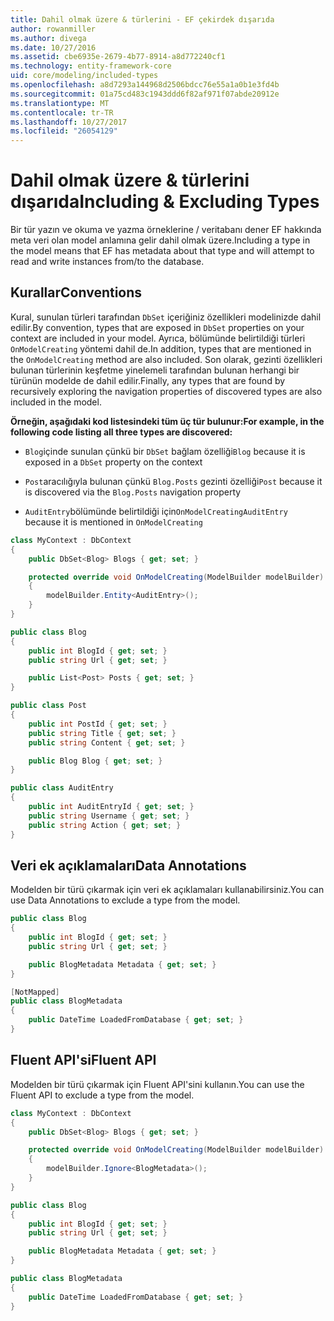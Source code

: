 ```yaml
---
title: Dahil olmak üzere & türlerini - EF çekirdek dışarıda
author: rowanmiller
ms.author: divega
ms.date: 10/27/2016
ms.assetid: cbe6935e-2679-4b77-8914-a8d772240cf1
ms.technology: entity-framework-core
uid: core/modeling/included-types
ms.openlocfilehash: a8d7293a144968d2506bdcc76e55a1a0b1e3fd4b
ms.sourcegitcommit: 01a75cd483c1943ddd6f82af971f07abde20912e
ms.translationtype: MT
ms.contentlocale: tr-TR
ms.lasthandoff: 10/27/2017
ms.locfileid: "26054129"
---
```

# <a name="including--excluding-types"></a><span data-ttu-id="018ae-102">Dahil olmak üzere & türlerini dışarıda</span><span class="sxs-lookup"><span data-stu-id="018ae-102">Including & Excluding Types</span></span>

<span data-ttu-id="018ae-103">Bir tür yazın ve okuma ve yazma örneklerine / veritabanı dener EF hakkında meta veri olan model anlamına gelir dahil olmak üzere.</span><span class="sxs-lookup"><span data-stu-id="018ae-103">Including a type in the model means that EF has metadata about that type and will attempt to read and write instances from/to the database.</span></span>

## <a name="conventions"></a><span data-ttu-id="018ae-104">Kurallar</span><span class="sxs-lookup"><span data-stu-id="018ae-104">Conventions</span></span>

<span data-ttu-id="018ae-105">Kural, sunulan türleri tarafından `DbSet` içeriğiniz özellikleri modelinizde dahil edilir.</span><span class="sxs-lookup"><span data-stu-id="018ae-105">By convention, types that are exposed in `DbSet` properties on your context are included in your model.</span></span> <span data-ttu-id="018ae-106">Ayrıca, bölümünde belirtildiği türleri `OnModelCreating` yöntemi dahil de.</span><span class="sxs-lookup"><span data-stu-id="018ae-106">In addition, types that are mentioned in the `OnModelCreating` method are also included.</span></span> <span data-ttu-id="018ae-107">Son olarak, gezinti özellikleri bulunan türlerinin keşfetme yinelemeli tarafından bulunan herhangi bir türünün modelde de dahil edilir.</span><span class="sxs-lookup"><span data-stu-id="018ae-107">Finally, any types that are found by recursively exploring the navigation properties of discovered types are also included in the model.</span></span>

<span data-ttu-id="018ae-108">**Örneğin, aşağıdaki kod listesindeki tüm üç tür bulunur:**</span><span class="sxs-lookup"><span data-stu-id="018ae-108">**For example, in the following code listing all three types are discovered:**</span></span>

* <span data-ttu-id="018ae-109">`Blog`içinde sunulan çünkü bir `DbSet` bağlam özelliği</span><span class="sxs-lookup"><span data-stu-id="018ae-109">`Blog` because it is exposed in a `DbSet` property on the context</span></span>

* <span data-ttu-id="018ae-110">`Post`aracılığıyla bulunan çünkü `Blog.Posts` gezinti özelliği</span><span class="sxs-lookup"><span data-stu-id="018ae-110">`Post` because it is discovered via the `Blog.Posts` navigation property</span></span>

* <span data-ttu-id="018ae-111">`AuditEntry`bölümünde belirtildiği için`OnModelCreating`</span><span class="sxs-lookup"><span data-stu-id="018ae-111">`AuditEntry` because it is mentioned in `OnModelCreating`</span></span>

<!-- [!code-csharp[Main](samples/core/Modeling/Conventions/Samples/IncludedTypes.cs?highlight=3,7,16)] -->
``` csharp
class MyContext : DbContext
{
    public DbSet<Blog> Blogs { get; set; }

    protected override void OnModelCreating(ModelBuilder modelBuilder)
    {
        modelBuilder.Entity<AuditEntry>();
    }
}

public class Blog
{
    public int BlogId { get; set; }
    public string Url { get; set; }

    public List<Post> Posts { get; set; }
}

public class Post
{
    public int PostId { get; set; }
    public string Title { get; set; }
    public string Content { get; set; }

    public Blog Blog { get; set; }
}

public class AuditEntry
{
    public int AuditEntryId { get; set; }
    public string Username { get; set; }
    public string Action { get; set; }
}
```

## <a name="data-annotations"></a><span data-ttu-id="018ae-112">Veri ek açıklamaları</span><span class="sxs-lookup"><span data-stu-id="018ae-112">Data Annotations</span></span>

<span data-ttu-id="018ae-113">Modelden bir türü çıkarmak için veri ek açıklamaları kullanabilirsiniz.</span><span class="sxs-lookup"><span data-stu-id="018ae-113">You can use Data Annotations to exclude a type from the model.</span></span>

<!-- [!code-csharp[Main](samples/core/Modeling/DataAnnotations/Samples/IgnoreType.cs?highlight=9)] -->
``` csharp
public class Blog
{
    public int BlogId { get; set; }
    public string Url { get; set; }

    public BlogMetadata Metadata { get; set; }
}

[NotMapped]
public class BlogMetadata
{
    public DateTime LoadedFromDatabase { get; set; }
}
```

## <a name="fluent-api"></a><span data-ttu-id="018ae-114">Fluent API'si</span><span class="sxs-lookup"><span data-stu-id="018ae-114">Fluent API</span></span>

<span data-ttu-id="018ae-115">Modelden bir türü çıkarmak için Fluent API'sini kullanın.</span><span class="sxs-lookup"><span data-stu-id="018ae-115">You can use the Fluent API to exclude a type from the model.</span></span>

<!-- [!code-csharp[Main](samples/core/Modeling/FluentAPI/Samples/IgnoreType.cs?highlight=7)] -->
``` csharp
class MyContext : DbContext
{
    public DbSet<Blog> Blogs { get; set; }

    protected override void OnModelCreating(ModelBuilder modelBuilder)
    {
        modelBuilder.Ignore<BlogMetadata>();
    }
}

public class Blog
{
    public int BlogId { get; set; }
    public string Url { get; set; }

    public BlogMetadata Metadata { get; set; }
}

public class BlogMetadata
{
    public DateTime LoadedFromDatabase { get; set; }
}
```
